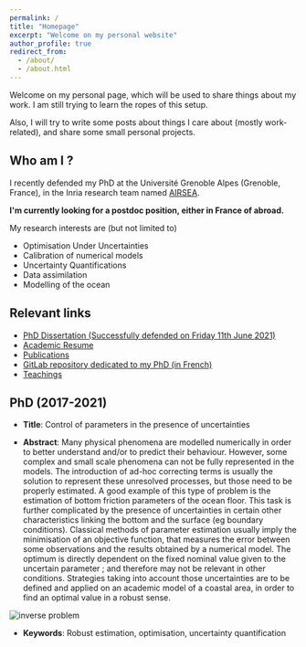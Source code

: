 ```yaml
---
permalink: /
title: "Homepage"
excerpt: "Welcome on my personal website"
author_profile: true
redirect_from: 
  - /about/
  - /about.html
---
```


Welcome on my personal page, which will be used to share things about
my work. I am still trying to learn the ropes of this setup.

Also, I will try to write some posts about things I care about (mostly
work-related), and share some small personal projects.

Who am I ?
---
I recently defended my PhD at the Université Grenoble
Alpes (Grenoble, France), in the Inria research team named
[AIRSEA](https://team.inria.fr/airsea/en/).

**I'm currently looking for a postdoc position, either in France of abroad.**

My research interests are (but not limited to)
* Optimisation Under Uncertainties
* Calibration of numerical models
* Uncertainty Quantifications
* Data assimilation
* Modelling of the ocean


Relevant links
---
* [PhD Dissertation (Successfully defended on Friday 11th June 2021)](https://vtrappler.github.io/files/trappler_dissertation.pdf)
* [Academic Resume](https://vtrappler.github.io/files/academic_cv_TRAPPLER.pdf)
* [Publications](/publications/)
* [GitLab repository dedicated to my PhD (in French)](https://gitlab.inria.fr/vtrapple/These)
* [Teachings](/teaching/)

PhD (2017-2021)
---
* **Title**: Control of parameters in the presence of uncertainties

* **Abstract**: Many physical phenomena are modelled numerically in
order to better understand and/or to predict their behaviour. However,
some complex and small scale phenomena can not be fully represented in
the models. The introduction of ad-hoc correcting terms is usually the
solution to represent these unresolved processes, but those need to be
properly estimated.  A good example of this type of problem is the
estimation of bottom friction parameters of the ocean floor. This task
is further complicated by the presence of uncertainties in certain
other characteristics linking the bottom and the surface (eg boundary
conditions).  Classical methods of parameter estimation usually imply
the minimisation of an objective function, that measures the error
between some observations and the results obtained by a numerical
model. The optimum is directly dependent on the fixed nominal value
given to the uncertain parameter ; and therefore may not be relevant
in other conditions.  Strategies taking into account those
uncertainties are to be defined and applied on an academic model of a
coastal area, in order to find an optimal value in a robust sense.

![inverse problem](https://vtrappler.github.io/images/inv_prob.png "Graphical abstract")

* **Keywords**: Robust estimation, optimisation, uncertainty quantification





